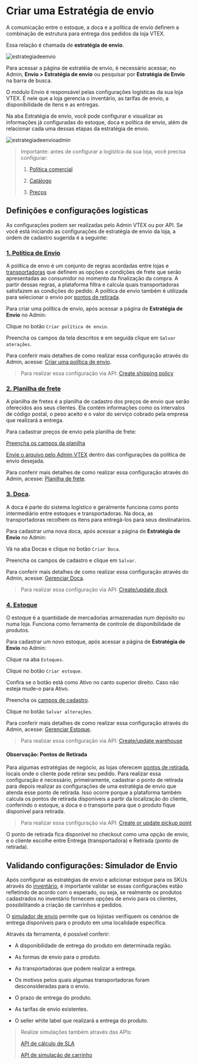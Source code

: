 # Criar uma Estratégia de envio

A comunicação entre o estoque, a doca e a política de envio definem a combinação de estrutura para entrega dos pedidos da loja VTEX.

Essa relação é chamada de **estratégia de envio**.

![estrategiadeenvio](https://images.ctfassets.net/alneenqid6w5/1LdEuL3gjF12uwFj4ya6OL/c60984b010b96980383798cffad3527f/shipping_strategy_PT.png)

Para acessar a página de estratéia de envio, é necessário acessar, no Admin, **Envio > Estratégia de envio** ou pesquisar por **Estratégia de Envio** na barra de busca.

O módulo Envio é responsável pelas configurações logísticas da sua loja VTEX. É nele que a loja gerencia o inventário, as tarifas de envio, a disponibilidade de itens e as entregas.

Na aba Estratégia de envio, você pode configurar e visualizar as informações já configuradas do estoque, doca e política de envio, além de relacionar cada uma dessas etapas da estratégia de envio.

![estrategiadeenvioadmin](https://i.ibb.co/rfX4cph/Captura-de-tela-2024-10-09-192335.png)

>Importante: antes de configurar a logística da sua loja, você precisa configurar:
>
> 1. [Política comercial](https://help.vtex.com/pt/tutorial/criar-uma-politica-comercial--563tbcL0TYKEKeOY4IAgAE)
>
> 2. [Catálogo](https://help.vtex.com/pt/tracks/catalogo-101--5AF0XfnjfWeopIFBgs3LIQ/3rA2tTpIoEXdv2nzC27zxR)
>
> 3. [Preços](https://help.vtex.com/pt/tracks/precos-101--6f8pwCns3PJHqMvQSugNfP/3N9xYhnampRQOrfaTAOxNu)

## Definições e configurações logísticas

As configurações podem ser realizadas pelo Admin VTEX ou por API. Se você está iniciando as configurações de estratégia de envio da loja, a ordem de cadastro sugerida é a seguinte:

### **[1. Política de Envio](https://help.vtex.com/pt/tutorial/politica-de-envio--tutorials_140)**

A política de envo é um conjunto de regras acordadas entre lojas e [transportadoras](https://help.vtex.com/pt/tutorial/o-que-e-uma-transportadora--7u9duMD5UQa2QQwukAWMcE) que definem as opções e condições de frete que serão apresentadas ao consumidor no momento da finalização da compra. A partir dessas regras, a plataforma filtra e calcula quais transportadoras satisfazem as condições do pedido. A política de envio também é utilizada para selecionar o envio por [pontos de retirada](https://help.vtex.com/pt/tutorial/pontos-de-retirada--2fljn6wLjn8M4lJHA6HP3R).

Para criar uma política de envio, após acessar a página de **Estratégia de Envio** no Admin:

Clique no botão ``Criar política de envio``.

Preencha os campos da tela descritos e em seguida clique em ``Salvar aterações``.

Para conferir mais detalhes de como realizar essa configuração através do Admin, acesse:
[Criar uma política de envio](https://help.vtex.com/pt/tutorial/criar-uma-politica-de-envio--66rJO4LKBdyMJOH6Z3dsaT).

> Para realizar essa configuração via API:
> [Create shipping policy](https://developers.vtex.com/docs/api-reference/logistics-api#post-/api/logistics/pvt/shipping-policies)

### **[2. Planilha de frete](https://help.vtex.com/pt/tutorial/planilha-de-frete--tutorials_127)**

A planilha de fretes é a planilha de cadastro dos preços de envio que serão oferecidos aos seus clientes. Ela contém informações como os intervalos de código postal, o peso aceito e o valor do serviço cobrado pela empresa que realizará a entrega.

Para cadastrar preços de envio pela planilha de frete:

[Preencha os campos da planilha](https://help.vtex.com/pt/tutorial/planilha-de-frete--tutorials_127#preencher-os-campos-da-planilha)

[Envie o arquivo pelo Admin VTEX](https://help.vtex.com/pt/tutorial/planilha-de-frete--tutorials_127#enviar-o-arquivo-pelo-admin-vtex) dentro das configurações da política de envio desejada.

Para conferir mais detalhes de como realizar essa configuração através do Admin, acesse:
[Planilha de frete](https://help.vtex.com/pt/tutorial/planilha-de-frete--tutorials_127).

### **[3. Doca](https://help.vtex.com/pt/tutorial/doca--5DY8xHEjOLYDVL41Urd5qj)**.

A doca é parte do sistema logístico e geralmente funciona como ponto intermediário entre estoques e transportadoras. Na doca, as transportadoras recolhem os itens para entregá-los para seus destinatários.

Para cadastrar uma nova doca, após acessar a página de **Estratégia de Envio** no Admin:

Vá na aba Docas e clique no botão ``Criar Doca``.

Preencha os campos de cadastro e clique em ``Salvar``.

Para conferir mais detalhes de como realizar essa configuração através do Admin, acesse:
[Gerenciar Doca](https://help.vtex.com/pt/tutorial/gerenciar-doca--7K3FultD8I2cuuA6iyGEiW).

> Para realizar essa configuração via API:
> [Create/update dock](https://developers.vtex.com/docs/api-reference/logistics-api#post-/api/logistics/pvt/configuration/docks)

### **[4. Estoque](https://help.vtex.com/pt/tutorial/estoque--6oIxvsVDTtGpO7y6zwhGpb)**

O estoque é a quantidade de mercadorias armazenadas num depósito ou numa loja. Funciona como ferramenta de controle de disponibilidade de produtos.

Para cadastrar um novo estoque, após acessar a página de **Estratégia de Envio** no Admin:

Clique na aba ``Estoques``.

Clique no botão ``Criar estoque``.

Confira se o botão  está como Ativo no canto superior direito. Caso não esteja mude-o para Ativo.

Preencha os [campos de cadastro](https://help.vtex.com/pt/tutorial/gerenciar-estoque--tutorials_137#campos-de-cadastro).

Clique no botão ``Salvar alterações``.

Para conferir mais detalhes de como realizar essa configuração através do Admin, acesse:
[Gerenciar Estoque](https://help.vtex.com/pt/tutorial/gerenciar-estoque--tutorials_137).


> Para realizar essa configuração via API:
> [Create/update warehouse](https://developers.vtex.com/docs/api-reference/logistics-api#post-/api/logistics/pvt/configuration/warehouses)

#### Observação: Pontos de Retirada

Para algumas estratégias de negócio, as lojas oferecem [pontos de retirada](https://help.vtex.com/pt/tutorial/como-funcionam-pontos-de-retirada--2fljn6wLjn8M4lJHA6HP3R), locais onde o cliente pode retirar seu pedido. Para realizar essa configuração é necessário, primeiramente, cadastrar o ponto de retirada para depois realizar as configurações de uma estratégia de envio que atenda esse ponto de retirada. Isso ocorre porque a plataforma também calcula os pontos de retirada disponíveis a partir da localização do cliente, conferindo o estoque, a doca e o transporte para que o produto fique disponível para retirada.

> Para realizar essa configuração via API:
> [Create or update pickup point
](https://developers.vtex.com/docs/api-reference/logistics-api#put-/api/logistics/pvt/configuration/pickuppoints/-pickupPointId-)

O ponto de retirada fica disponível no checkout como uma opção de envio, e o cliente escolhe entre Entrega (transportadora) e Retirada (ponto de retirada).

## Validando configurações: Simulador de Envio
Após configurar as estratégias de envio e adicionar estoque para os SKUs através do [inventário](https://help.vtex.com/pt/tutorial/gerenciar-itens-em-estoque--tutorials_139), é importante validar se essas configurações estão refletindo de acordo com o esperado, ou seja, se realmente os produtos cadastrados no inventário fornecem opções de envio para os clientes, possibilitando a criação de carrinhos e pedidos.

O [simulador de envio](https://help.vtex.com/pt/tutorial/simulador-de-envio--tutorials_144) permite que os lojistas verifiquem os cenários de entrega disponíveis para o produto em uma localidade específica.

Através da ferramenta, é possível conferir:

* A disponibilidade de entrega do produto em determinada região.

* As formas de envio para o produto.

* As transportadoras que podem realizar a entrega.

* Os motivos pelos quais algumas transportadoras foram desconsideradas para o envio.

* O prazo de entrega do produto.

* As tarifas de envio existentes.

* O seller white label que realizará a entrega do produto.

> Realize simulações também através das APIs:
>
> [API de cálculo de SLA ](https://developers.vtex.com/docs/api-reference/logistics-api#post-/api/logistics/pvt/shipping/calculate)
>
> [API de simulação de carrinho](https://developers.vtex.com/docs/api-reference/checkout-api#post-/api/checkout/pub/orderForms/simulation)

